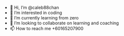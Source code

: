 - 👋 Hi, I’m @caleb88chan
- 👀 I’m interested in coding
- 🌱 I’m currently learning from zero
- 💞️ I’m looking to collaborate on learning and coaching
- 📫 How to reach me +60165207900

<!---
caleb88chan/caleb88chan is a ✨ special ✨ repository because its `README.md` (this file) appears on your GitHub profile.
You can click the Preview link to take a look at your changes.
--->
